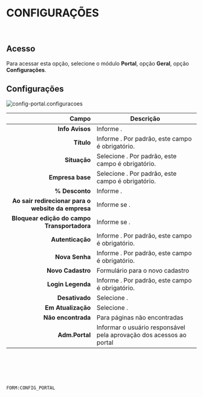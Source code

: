 # CONFIGURAÇÕES
<br>

## Acesso
Para acessar esta opção, selecione o módulo **Portal**, opção **Geral**, opção **Configurações**.
<br>

## Configurações
![config-portal.configuracoes](https://raw.githubusercontent.com/netforcews/docs-erp/master/portal/imagens/config-portal.configuracoes.png)

Campo | Descrição
--:|---
**Info Avisos** | Informe .
**Título** | Informe . Por padrão, este campo é obrigatório.
**Situação** | Selecione . Por padrão, este campo é obrigatório.
**Empresa base** | Selecione . Por padrão, este campo é obrigatório.
**% Desconto** | Informe .
**Ao sair redirecionar para o website da empresa** | Informe se .
**Bloquear edição do campo Transportadora** | Informe se .
**Autenticação** | Informe . Por padrão, este campo é obrigatório.
**Nova Senha** | Informe . Por padrão, este campo é obrigatório.
**Novo Cadastro** | Formulário para o novo cadastro
**Login Legenda** | Informe . Por padrão, este campo é obrigatório.
**Desativado** | Selecione .
**Em Atualização** | Selecione .
**Não encontrada** | Para páginas não encontradas
**Adm.Portal** | Informar o usuário responsável pela aprovação dos acessos ao portal
<br>
<br>
<br>
<br>

```FORM:CONFIG_PORTAL```
